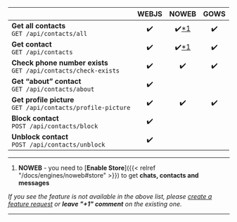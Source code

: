 |                                                                     | WEBJS |      NOWEB       | GOWS |
|---------------------------------------------------------------------|:-----:|:----------------:|:----:|
| **Get all contacts** <br> `GET /api/contacts/all`                   |  ✔️   | ✔️[*1](#heading) |  ✔️  |
| **Get contact** <br> `GET /api/contacts`                            |  ✔️   | ✔️[*1](#heading) |  ✔️  |
| **Check phone number exists** <br> `GET /api/contacts/check-exists` |  ✔️   |        ✔️        |  ✔️  |
| **Get “about” contact** <br> `GET /api/contacts/about`              |  ✔️   |                  |      |
| **Get profile picture** <br> `GET /api/contacts/profile-picture`    |  ✔️   |        ✔️        |  ✔️  |
| **Block contact** <br> `POST /api/contacts/block`                   |  ✔️   |                  |      |
| **Unblock contact** <br> `POST /api/contacts/unblock`               |  ✔️   |                  |      |

****
1. **NOWEB** - you need to [**Enable Store**]({{< relref "/docs/engines/noweb#store" >}}) to get **chats, contacts and messages**

_If you see the feature is not available in the above list, please [create a feature request](https://github.com/devlikeapro/waha/issues/new/choose) or **leave "+1" comment** on the existing one._
****
